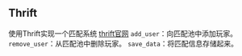 ## Thrift
使用Thrift实现一个匹配系统
[thrift官网](https://thrift.apache.org/)
`add_user`：向匹配池中添加玩家。
`remove_user`：从匹配池中删除玩家。
`save_data`：将匹配信息存储起来。